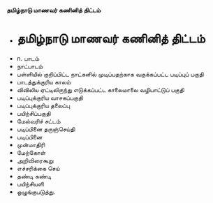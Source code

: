 **தமிழ்நாடு மாணவர் கணினித் திட்டம்**
- # தமிழ்நாடு மாணவர் கணினித் திட்டம்
- n. பாடம்
- நாட்பாடம்
- பள்ளியில் குறிப்பிட்ட நாட்களில் முடிப்பதற்காக வகுக்கப்பட்ட படிப்புப் பகுதி
- பாடத்துக்குரிய காலம்
- விவிலிய ஏட்டிலிருந்து எடுக்கப்பட்ட காலைமாலை வழிபாட்டுப் பகுதி
- படிப்புக்குரிய வாசகப்பகுதி
- படிப்புக்குரிய தலைப்பு
- பயிற்சிப்பகுதி
- மேல்வரிச் சட்டம்
- படிப்பினை தருஞ்செய்தி
-  படிப்பினை
- முன்மாதிரி
- மேற்கோள்
- அறிவிரைகூறு
- எச்சரிக்கை செய்
- தண்டி கண்டி
- பயிற்சியளி
- ஒழுங்குபடுத்து.

